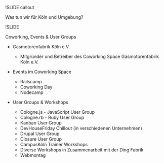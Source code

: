 !SLIDE callout

Was tun wir für Köln und Umgebung?

!SLIDE

Coworking, Events & User Groups

* Gasmotorenfabrik Köln e.V.
  * Mitgründer und Betreiber des Coworking Space Gasmotorenfabrik Köln e.V.

* Events im Coworking Space
  * Railscamp 
  * Coworking Day 
  * Nodecamp 

* User Groups & Workshops
  * Cologne.js - JavaScript User Group
  * Cologne.rb - Ruby User Group
  * Kanban User Group
  * DevHouseFriday Chillout (in verschiedenen Unternehmen)
  * Drupal User Group
  * Closure User Group 
  * CampusKöln Trainer Workshops
  * Diverse Workshops in Zusammenarbeit mit der Ding Fabrik 
  * Webmontag